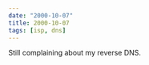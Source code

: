 ```yaml
---
date: "2000-10-07"
title: 2000-10-07
tags: [isp, dns]
---
```

Still complaining about my reverse DNS.

